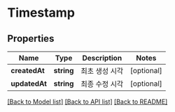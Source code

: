 # Timestamp

## Properties
Name | Type | Description | Notes
------------ | ------------- | ------------- | -------------
**createdAt** | **string** | 최초 생성 시각 | [optional] 
**updatedAt** | **string** | 최종 수정 시각 | [optional] 

[[Back to Model list]](../README.md#documentation-for-models) [[Back to API list]](../README.md#documentation-for-api-endpoints) [[Back to README]](../README.md)


